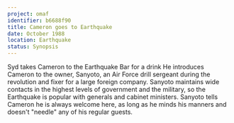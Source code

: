 ```yaml
---
project: omaf
identifier: b6688f90
title: Cameron goes to Earthquake
date: October 1988 
location: Earthquake
status: Synopsis
---
```


Syd takes Cameron to the Earthquake Bar for a drink He introduces Cameron to the owner, Sanyoto, an Air Force drill sergeant during the revolution and fixer for a large foreign company. Sanyoto maintains wide contacts in the highest levels of government and the military, so the Earthquake is popular with generals and cabinet ministers. Sanyoto tells Cameron he is always welcome here, as long as he minds his manners and doesn't "needle" any of his regular guests.    